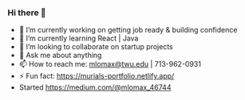 ### Hi there 👋

<!--
**twentymurial33/twentymurial33** is a ✨ _special_ ✨ repository because its `README.md` (this file) appears on your GitHub profile.

Here are some ideas to get you started:

- 🔭 I’m currently working on getting job ready & building confidence 
- 🌱 I’m currently learning React | Typescript
- 👯 I’m looking to collaborate on startup projects 
- 💬 Ask me about anything
- 📫 How to reach me: mlomax@twu.edu | 713-962-0931
- 📫 Started https://medium.com/@mlomax_46744 
-->

- 🔭 I’m currently working on getting job ready & building confidence
- 🌱 I’m currently learning React | Java 
- 👯 I’m looking to collaborate on startup projects 
- 💬 Ask me about anything
- 📫 How to reach me: mlomax@twu.edu | 713-962-0931
- ⚡ Fun fact: https://murials-portfolio.netlify.app/
- Started https://medium.com/@mlomax_46744 
